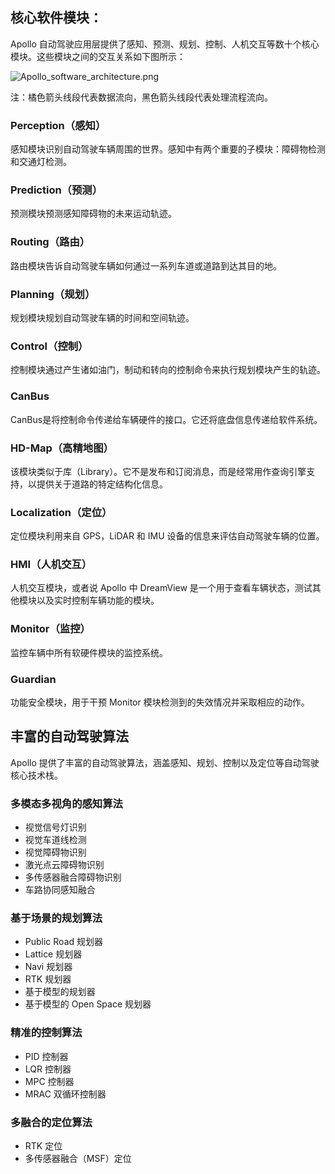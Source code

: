 ## 核心软件模块：

Apollo 自动驾驶应用层提供了感知、预测、规划、控制、人机交互等数十个核心模块。这些模块之间的交互关系如下图所示：

![Apollo_software_architecture.png](https://bce.bdstatic.com/doc/Apollo-Homepage-Document/Apollo_Doc_CN_8_0/Apollo_software_architecture_fd24164.png)

注：橘色箭头线段代表数据流向，黑色箭头线段代表处理流程流向。

### Perception（感知）

感知模块识别自动驾驶车辆周围的世界。感知中有两个重要的子模块：障碍物检测和交通灯检测。

### Prediction（预测）

预测模块预测感知障碍物的未来运动轨迹。

### Routing（路由）

路由模块告诉自动驾驶车辆如何通过一系列车道或道路到达其目的地。

### Planning（规划）

规划模块规划自动驾驶车辆的时间和空间轨迹。

### Control（控制）

控制模块通过产生诸如油门，制动和转向的控制命令来执行规划模块产生的轨迹。

### CanBus

CanBus是将控制命令传递给车辆硬件的接口。它还将底盘信息传递给软件系统。

### HD-Map（高精地图）

该模块类似于库（Library）。它不是发布和订阅消息，而是经常用作查询引擎支持，以提供关于道路的特定结构化信息。

### Localization（定位）

定位模块利用来自 GPS，LiDAR 和 IMU 设备的信息来评估自动驾驶车辆的位置。

### HMI（人机交互）

人机交互模块，或者说 Apollo 中 DreamView 是一个用于查看车辆状态，测试其他模块以及实时控制车辆功能的模块。

### Monitor（监控）

<!--The surveillance system of all the modules in the vehicle including hardware.-->

监控车辆中所有软硬件模块的监控系统。

### Guardian

功能安全模块，用于干预 Monitor 模块检测到的失效情况并采取相应的动作。

## 丰富的自动驾驶算法

Apollo 提供了丰富的自动驾驶算法，涵盖感知、规划、控制以及定位等自动驾驶核心技术栈。

### 多模态多视角的感知算法

- 视觉信号灯识别
- 视觉车道线检测
- 视觉障碍物识别
- 激光点云障碍物识别
- 多传感器融合障碍物识别
- 车路协同感知融合

### 基于场景的规划算法

- Public Road 规划器
- Lattice 规划器
- Navi 规划器
- RTK 规划器
- 基于模型的规划器
- 基于模型的 Open Space 规划器

### 精准的控制算法

- PID 控制器
- LQR 控制器
- MPC 控制器
- MRAC 双循环控制器

### 多融合的定位算法

- RTK 定位
- 多传感器融合（MSF）定位
